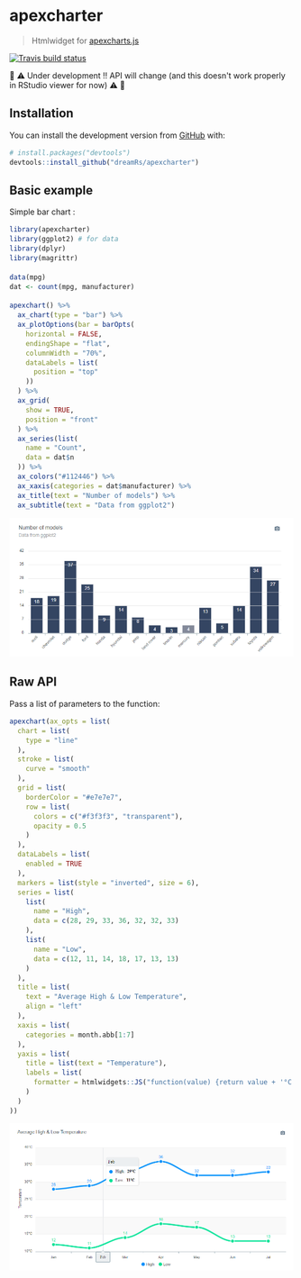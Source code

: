 # apexcharter

> Htmlwidget for [apexcharts.js](https://github.com/apexcharts/apexcharts.js)

[![Travis build status](https://travis-ci.org/dreamRs/apexcharter.svg?branch=master)](https://travis-ci.org/dreamRs/apexcharter)

:construction: :warning: Under development !! API will change (and this doesn't work properly in RStudio viewer for now) :warning: :construction:

## Installation

You can install the development version from [GitHub](https://github.com/) with:

``` r
# install.packages("devtools")
devtools::install_github("dreamRs/apexcharter")
```

## Basic example

Simple bar chart :

```r
library(apexcharter)
library(ggplot2) # for data
library(dplyr)
library(magrittr)

data(mpg)
dat <- count(mpg, manufacturer)

apexchart() %>% 
  ax_chart(type = "bar") %>% 
  ax_plotOptions(bar = barOpts(
    horizontal = FALSE,
    endingShape = "flat",
    columnWidth = "70%",
    dataLabels = list(
      position = "top"
    ))
  ) %>% 
  ax_grid(
    show = TRUE,
    position = "front"
  ) %>% 
  ax_series(list(
    name = "Count",
    data = dat$n
  )) %>% 
  ax_colors("#112446") %>% 
  ax_xaxis(categories = dat$manufacturer) %>% 
  ax_title(text = "Number of models") %>% 
  ax_subtitle(text = "Data from ggplot2")
```

![alt text](img/api-bars.png)


## Raw API

Pass a list of parameters to the function:

``` r
apexchart(ax_opts = list(
  chart = list(
    type = "line"
  ),
  stroke = list(
    curve = "smooth"
  ),
  grid = list(
    borderColor = "#e7e7e7",
    row = list(
      colors = c("#f3f3f3", "transparent"),
      opacity = 0.5
    )
  ),
  dataLabels = list(
    enabled = TRUE
  ),
  markers = list(style = "inverted", size = 6),
  series = list(
    list(
      name = "High",
      data = c(28, 29, 33, 36, 32, 32, 33)
    ),
    list(
      name = "Low",
      data = c(12, 11, 14, 18, 17, 13, 13)
    )
  ),
  title = list(
    text = "Average High & Low Temperature",
    align = "left"
  ),
  xaxis = list(
    categories = month.abb[1:7]
  ),
  yaxis = list(
    title = list(text = "Temperature"),
    labels = list(
      formatter = htmlwidgets::JS("function(value) {return value + '°C';}")
    )
  )
))
```

![alt text](img/raw-lines.png)

